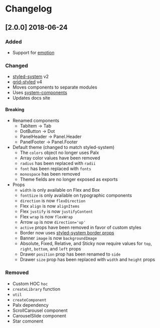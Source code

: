 
# Changelog

## [2.0.0] 2018-06-24

### Added

- Support for [emotion][emotion]

### Changed

- [styled-system](https://github.com/jxnblk/styled-system) v2
- [grid-styled](https://github.com/jxnblk/grid-styled) v4
- Moves components to separate modules
- Uses [system-components](https://github.com/jxnblk/styled-system/tree/master/system-components)
- Updates docs site

#### Breaking

- Renamed components
  - TabItem -> Tab
  - DotButton -> Dot
  - PanelHeader -> Panel.Header
  - PanelFooter -> Panel.Footer
- Default theme (changed to match styled-system)
  - The `colors` object no longer uses Palx
  - Array color values have been removed
  - `radius` has been replaced with `radii`
  - `font` has been replaced with `fonts`
  - `monospace` has been removed
  - Theme fields are no longer exposed as exports
- Props
  - `width` is only available on Flex and Box
  - `fontSize` is only available on typographic components
  - `direction` is now `flexDirection`
  - Flex `align` is now `alignItems`
  - Flex `justify` is now `justifyContent`
  - Flex `wrap` is now `flexWrap`
  - Arrow `up` is now `direction='up'`
  - `active` props have been removed in favor of custom styles
  - Border now uses [styled-system border props](https://github.com/jxnblk/styled-system#borders)
  - Banner `image` is now `backgroundImage`
  - Absolute, Fixed, Relative, and Sticky now require values for `top`, `right`, `bottom`, and `left` props
  - Drawer `position` prop has been renamed to `side`
  - Drawer `size` prop has been replaced with `width` and `height` props

### Removed

- Custom HOC `hoc`
- `createLibrary` function
- `util`
- `createComponent`
- Palx dependency
- ScrollCarousel component
- CarouselSlide component
- Star comonent


[emotion]: https://github.com/emotion-js/emotion
